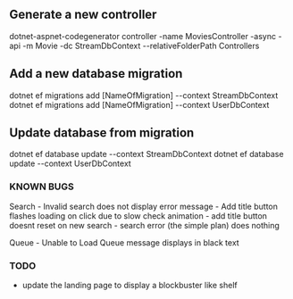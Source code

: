 

## Generate a new controller

dotnet-aspnet-codegenerator controller -name MoviesController -async -api -m Movie -dc StreamDbContext --relativeFolderPath Controllers


## Add a new database migration

dotnet ef migrations add [NameOfMigration] --context StreamDbContext
dotnet ef migrations add [NameOfMigration] --context UserDbContext


## Update database from migration

dotnet ef database update --context StreamDbContext
dotnet ef database update --context UserDbContext


### KNOWN BUGS

Search
    - Invalid search does not display error message
    - Add title button flashes loading on click due to slow check animation
    - add title button doesnt reset on new search
    - search error (the simple plan) does nothing

Queue
    - Unable to Load Queue message displays in black text

### TODO
- update the landing page to display a blockbuster like shelf